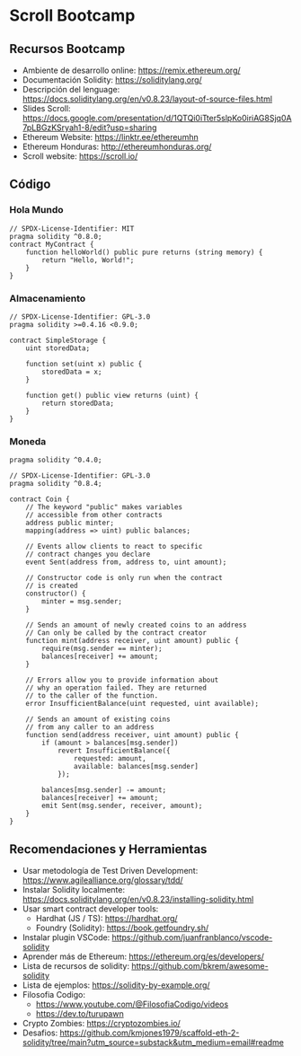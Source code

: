 # Scroll Bootcamp

## Recursos Bootcamp
- Ambiente de desarrollo online: https://remix.ethereum.org/
- Documentación Solidity: https://soliditylang.org/
- Descripción del lenguage: https://docs.soliditylang.org/en/v0.8.23/layout-of-source-files.html
- Slides Scroll: https://docs.google.com/presentation/d/1QTQi0iTter5slpKo0iriAG8Sjq0A7pLBGzKSryah1-8/edit?usp=sharing
- Ethereum Website: https://linktr.ee/ethereumhn
- Ethereum Honduras: http://ethereumhonduras.org/
- Scroll website: https://scroll.io/

## Código

### Hola Mundo

```solidity
// SPDX-License-Identifier: MIT
pragma solidity ^0.8.0;
contract MyContract {
    function helloWorld() public pure returns (string memory) {
        return "Hello, World!";
    }
}
```

### Almacenamiento
```solidity
// SPDX-License-Identifier: GPL-3.0
pragma solidity >=0.4.16 <0.9.0;

contract SimpleStorage {
    uint storedData;

    function set(uint x) public {
        storedData = x;
    }

    function get() public view returns (uint) {
        return storedData;
    }
}
```

### Moneda

```solidity
pragma solidity ^0.4.0;

// SPDX-License-Identifier: GPL-3.0
pragma solidity ^0.8.4;

contract Coin {
    // The keyword "public" makes variables
    // accessible from other contracts
    address public minter;
    mapping(address => uint) public balances;

    // Events allow clients to react to specific
    // contract changes you declare
    event Sent(address from, address to, uint amount);

    // Constructor code is only run when the contract
    // is created
    constructor() {
        minter = msg.sender;
    }

    // Sends an amount of newly created coins to an address
    // Can only be called by the contract creator
    function mint(address receiver, uint amount) public {
        require(msg.sender == minter);
        balances[receiver] += amount;
    }

    // Errors allow you to provide information about
    // why an operation failed. They are returned
    // to the caller of the function.
    error InsufficientBalance(uint requested, uint available);

    // Sends an amount of existing coins
    // from any caller to an address
    function send(address receiver, uint amount) public {
        if (amount > balances[msg.sender])
            revert InsufficientBalance({
                requested: amount,
                available: balances[msg.sender]
            });

        balances[msg.sender] -= amount;
        balances[receiver] += amount;
        emit Sent(msg.sender, receiver, amount);
    }
}
```

## Recomendaciones y Herramientas
- Usar metodología de Test Driven Development: https://www.agilealliance.org/glossary/tdd/
- Instalar Solidity localmente: https://docs.soliditylang.org/en/v0.8.23/installing-solidity.html
- Usar smart contract developer tools:
    - Hardhat (JS / TS): https://hardhat.org/
    - Foundry (Solidity): https://book.getfoundry.sh/
- Instalar plugin VSCode: https://github.com/juanfranblanco/vscode-solidity
- Aprender más de Ethereum: https://ethereum.org/es/developers/
- Lista de recursos de solidity: https://github.com/bkrem/awesome-solidity
- Lista de ejemplos: https://solidity-by-example.org/
- Filosofia Codigo:
    - https://www.youtube.com/@FilosofiaCodigo/videos
    - https://dev.to/turupawn
- Crypto Zombies: https://cryptozombies.io/
- Desafios: https://github.com/kmjones1979/scaffold-eth-2-solidity/tree/main?utm_source=substack&utm_medium=email#readme
